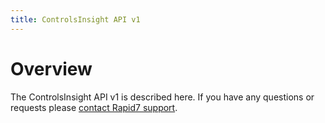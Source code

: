 ```yaml
---
title: ControlsInsight API v1
---
```


# Overview
The ControlsInsight API v1 is described here. If you have any questions
or requests please [contact Rapid7 support][support].

[support]: http://www.rapid7.com/contact/ "Rapid7 Support"
